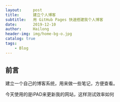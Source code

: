 ```yaml
---
layout:     post
title:      建立个人博客
subtitle:   用 GitHub Pages 快速搭建我个人博客
date:       2019-12-10
author:     Hailong
header-img: img/home-bg-o.jpg
catalog: true
tags:
    - Blog
---
```


## 前言

建立一个自己的博客系统，用来做一些笔记，方便查看。

今天使用的是iPAD来更新我的网站，这样测试效率如何
